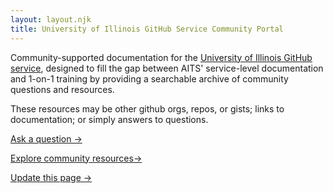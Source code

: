 ```yaml
---
layout: layout.njk
title: University of Illinois GitHub Service Community Portal
---
```


Community-supported documentation for the [University of Illinois GitHub
service][10], designed to fill the gap between AITS' service-level documentation
and 1-on-1 training by providing a searchable archive of community
questions and resources.

[10]: https://web.uillinois.edu/github

These resources may be other github orgs, repos, or gists; links to
documentation; or simply answers to questions.

<!-- Leaving this as HTML for now. -->
<p class="mt-5 d-flex flex-row">
<a href="https://github.com/uillinois-community/uillinois-community.github.io/discussions"
    class="btn btn-info mx-3">Ask a question &rarr;</a>

<a href="/resources"
    class="btn btn-secondary mx-3">Explore community resources&rarr;</a>

<a href="https://github.com/uillinois-community/uillinois-community.github.io/issues"
    class="btn btn-secondary mx-3">Update this page &rarr;</a>
</p>
